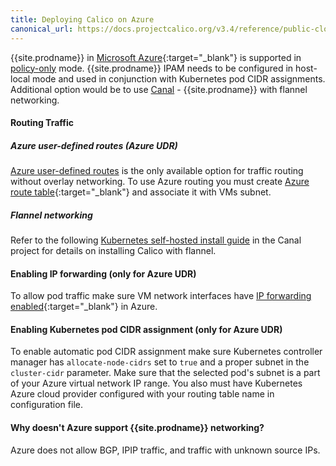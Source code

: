 ```yaml
---
title: Deploying Calico on Azure
canonical_url: https://docs.projectcalico.org/v3.4/reference/public-cloud/azure
---
```


{{site.prodname}} in [Microsoft Azure][Azure]{:target="_blank"} is supported in [policy-only][PolicyMode] mode. {{site.prodname}} IPAM needs to be configured in host-local mode and used in conjunction with Kubernetes pod CIDR assignments. Additional option would be to use [Canal][Canal] - {{site.prodname}} with flannel networking.

#### Routing Traffic

##### Azure user-defined routes (Azure UDR)

[Azure user-defined routes][AzureUDR] is the only available option for traffic routing without overlay networking. To use Azure routing you must create [Azure route table][AzureUDRCreate]{:target="_blank"} and associatе it with VMs subnet.

##### Flannel networking

Refer to the following [Kubernetes self-hosted install guide][CanalGuide] in the Canal project for details on installing Calico with flannel.

#### Enabling IP forwarding (only for Azure UDR)

To allow pod traffic make sure VM network interfaces have [IP forwarding enabled][AzureIPForward]{:target="_blank"} in Azure.

#### Enabling Kubernetes pod CIDR assignment (only for Azure UDR)

To enable automatic pod CIDR assignment make sure Kubernetes controller manager has `allocate-node-cidrs` set to `true`
and a proper subnet in the `cluster-cidr` parameter. Make sure that the selected pod's subnet is a part of your Azure virtual network IP range.
You also must have Kubernetes Azure cloud provider configured with your routing table name in configuration file.

#### Why doesn't Azure support {{site.prodname}} networking?

Azure does not allow BGP, IPIP traffic, and traffic with unknown source IPs.

[Azure]: https://azure.microsoft.com
[AzureIPForward]: https://docs.microsoft.com/en-us/azure/virtual-network/virtual-network-network-interface#enable-or-disable-ip-forwarding
[AzureUDR]: https://docs.microsoft.com/en-us/azure/virtual-network/virtual-networks-udr-overview#user-defined
[AzureUDRCreate]: https://docs.microsoft.com/en-us/azure/virtual-network/create-user-defined-route-portal
[Canal]: https://github.com/projectcalico/canal
[CanalGuide]: https://github.com/projectcalico/canal/blob/master/k8s-install/README.md
[PolicyMode]: {{site.baseurl}}/{{page.version}}/getting-started/kubernetes/installation/hosted/kubernetes-datastore/#policy-only

